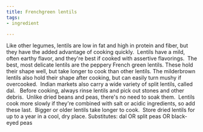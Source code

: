 ```yaml
---
title: Frenchgreen lentils
tags:
- ingredient

---
```

Like other legumes, lentils are low in fat and high in protein and fiber, but they have the added advantage of cooking quickly.  Lentils have a mild, often earthy flavor, and they're best if cooked with assertive flavorings.  The best, most delicate lentils are the peppery French green lentils. These hold their shape well, but take longer to cook than other lentils. The milderbrown lentils also hold their shape after cooking, but can easily turn mushy if overcooked.  Indian markets also carry a wide variety of split lentils, called dal.   Before cooking, always rinse lentils and pick out stones and other debris.  Unlike dried beans and peas, there's no need to soak them.  Lentils cook more slowly if they're combined with salt or acidic ingredients, so add these last.  Bigger or older lentils take longer to cook.  Store dried lentils for up to a year in a cool, dry place. Substitutes: dal OR split peas OR black-eyed peas
